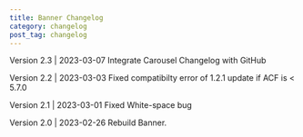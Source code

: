 ```yaml
---
title: Banner Changelog
category: changelog
post_tag: changelog
---
```

Version 2.3 | 2023-03-07
Integrate Carousel Changelog with GitHub

Version 2.2 | 2023-03-03 
Fixed compatibilty error of 1.2.1 update if ACF is < 5.7.0  

Version 2.1 | 2023-03-01 
Fixed White-space bug  

Version 2.0 | 2023-02-26
Rebuild Banner.
